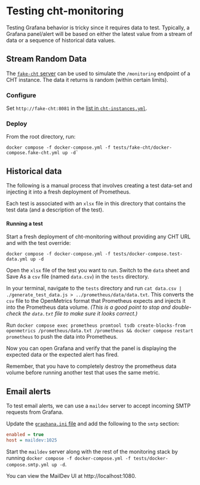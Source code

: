 # Testing cht-monitoring

Testing Grafana behavior is tricky since it requires data to test. Typically, a Grafana panel/alert will be based on either the latest value from a stream of data or a sequence of historical data values.

## Stream Random Data

The [`fake-cht` server](./fake-cht) can be used to simulate the `/monitoring` endpoint of a CHT instance. The data it returns is random (within certain limits).

### Configure

Set `http://fake-cht:8081` in the [list in `cht-instances.yml`](../cht-instances.yml).

### Deploy

From the root directory, run:

```
docker compose -f docker-compose.yml -f tests/fake-cht/docker-compose.fake-cht.yml up -d`
```

## Historical data

The following is a manual process that involves creating a test data-set and injecting it into a fresh deployment of Prometheus.

Each test is associated with an `xlsx` file in this directory that contains the test data (and a description of the test).

#### Running a test

Start a fresh deployment of cht-monitoring without providing any CHT URL and with the test override:

```
docker compose -f docker-compose.yml -f tests/docker-compose.test-data.yml up -d
```

Open the `xlsx` file of the test you want to run. Switch to the `data` sheet and Save As a `csv` file (named `data.csv`) in the `tests` directory.

In your terminal, navigate to the `tests` directory and run `cat data.csv | ./generate_test_data.js > ../prometheus/data/data.txt`. This converts the `csv` file to the OpenMetrics format that Prometheus expects and injects it into the Prometheus data volume. _(This is a good point to stop and double-check the `data.txt` file to make sure it looks correct.)_

Run `docker compose exec prometheus promtool tsdb create-blocks-from openmetrics /prometheus/data.txt /prometheus && docker compose restart prometheus` to push the data into Prometheus.

Now you can open Grafana and verify that the panel is displaying the expected data or the expected alert has fired.

Remember, that you have to completely destroy the prometheus data volume before running another test that uses the same metric.

## Email alerts

To test email alerts, we can use a `maildev` server to accept incoming SMTP requests from Grafana.

Update the [`graphana.ini` file](../grafana/grafana.ini) and add the following to the `smtp` section:

```ini
enabled = true
host = maildev:1025
```

Start the `maildev` server along with the rest of the monitoring stack by running `docker compose -f docker-compose.yml -f tests/docker-compose.smtp.yml up -d`.

You can view the MailDev UI at http://localhost:1080.
